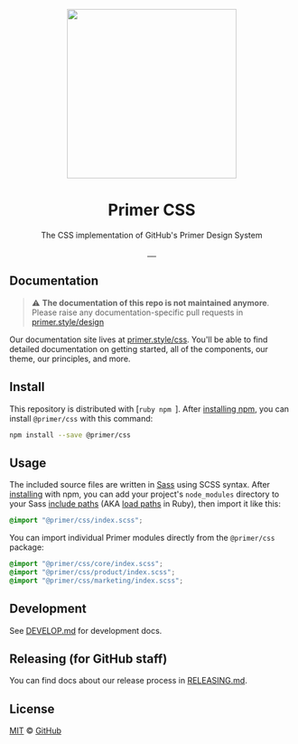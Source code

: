 <p align="center">
  <img width="300px" alt="" src="./docs/src/readme.png">
</p>

<h1 align="center">Primer CSS</h1>

<p align="center">The CSS implementation of GitHub's Primer Design System</p>

<p align="center">
  <a aria-label="npm package" href="https://www.npmjs.com/package/@primer/css">
    <img alt="" src="https://img.shields.io/npm/v/@primer/css.svg">
  </a>
  <a aria-label="build status" href="https://github.com/primer/css/actions/workflows/ci.yml">
    <img alt="" src="https://github.com/primer/css/actions/workflows/ci.yml/badge.svg">
  </a>
  <a aria-label="contributors graph" href="https://github.com/primer/css/graphs/contributors">
    <img alt="" src="https://img.shields.io/github/contributors/primer/css.svg">
  </a>
  <a aria-label="last commit" href="https://github.com/primer/css/commits/main">
    <img alt="" src="https://img.shields.io/github/last-commit/primer/css.svg">
  </a>
  <a aria-label="license" href="https://github.com/primer/css/blob/main/LICENSE">
    <img src="https://img.shields.io/github/license/primer/css.svg" alt="">
  </a>
</p>

## Documentation

> :warning: **The documentation of this repo is not maintained anymore**. Please raise any documentation-specific pull requests in [primer.style/design](https://github.com/primer/design/) 

Our documentation site lives at [primer.style/css](https://primer.style/css). You'll be able to find detailed documentation on getting started, all of the components, our theme, our principles, and more.

## Install
This repository is distributed with [```ruby
npm
```]. After [installing npm][install-npm], you can install `@primer/css` with this command:

```sh
npm install --save @primer/css
```

## Usage
The included source files are written in [Sass] using SCSS syntax. After [installing](#install) with npm, you can add your project's `node_modules` directory to your Sass [include paths](https://github.com/sass/node-sass#includepaths) (AKA [load paths](http://technology.customink.com/blog/2014/10/09/understanding-and-using-sass-load-paths/) in Ruby), then import it like this:

```scss
@import "@primer/css/index.scss";
```

You can import individual Primer modules directly from the `@primer/css` package:

```scss
@import "@primer/css/core/index.scss";
@import "@primer/css/product/index.scss";
@import "@primer/css/marketing/index.scss";
```

## Development
See [DEVELOP.md](DEVELOP.md) for development docs.

## Releasing (for GitHub staff)
You can find docs about our release process in [RELEASING.md](RELEASING.md).

## License

[MIT](./LICENSE) &copy; [GitHub](https://github.com/)


[install-npm]: https://docs.npmjs.com/getting-started/installing-node
[npm]: https://www.npmjs.com/
[primer]: https://primer.style/
[sass]: http://sass-lang.com/
